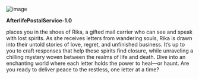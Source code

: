 
![image](https://github.com/user-attachments/assets/721c4e38-9c83-403c-8ef0-5ea163bd5c1e)

<b>AfterlifePostalService-1.0 </b>

places you in the shoes of Rika, a gifted mail carrier who can see and speak with lost spirits. As she receives letters from wandering souls, Rika is drawn into their untold stories of love, regret, and unfinished business. It’s up to you to craft responses that help these spirits find closure, while unraveling a chilling mystery woven between the realms of life and death. Dive into an enchanting world where each letter holds the power to heal—or haunt. Are you ready to deliver peace to the restless, one letter at a time?
